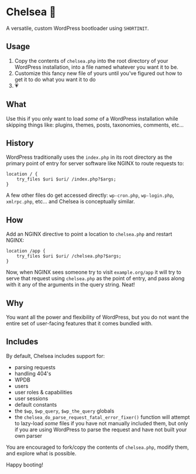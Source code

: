 # Chelsea 🥾

A versatile, custom WordPress bootloader using `SHORTINIT`.

## Usage

1. Copy the contents of `chelsea.php` into the root directory of your WordPress installation, into a file named whatever you want it to be.
1. Customize this fancy new file of yours until you've figured out how to get it to do what you want it to do
1. 💗

## What

Use this if you only want to load *some* of a WordPress installation while skipping things like: plugins, themes, posts, taxonomies, comments, etc...

## History

WordPress traditionally uses the `index.php` in its root directory as the primary point of entry for server software like NGINX to route requests to: 

```nginx
location / {
    try_files $uri $uri/ /index.php?$args;
}
```

A few other files do get accessed directly: `wp-cron.php`, `wp-login.php`, `xmlrpc.php`, etc... and Chelsea is conceptually similar.

## How

Add an NGINX directive to point a location to `chelsea.php` and restart NGINX:

```nginx
location /app {
    try_files $uri $uri/ /chelsea.php?$args;
}
```

Now, when NGINX sees someone try to visit `example.org/app` it will try to serve that request using `chelsea.php` as the point of entry, and pass along with it any of the arguments in the query string. Neat!

## Why

You want all the power and flexibility of WordPress, but you do not want the entire set of user-facing features that it comes bundled with.

## Includes

By default, Chelsea includes support for:

* parsing requests
* handling 404's
* WPDB
* users
* user roles & capabilities
* user sessions
* default constants
* the `$wp`, `$wp_query`, `$wp_the_query` globals
* the `chelsea_do_parse_request_fatal_error_fixer()` function will attempt to lazy-load *some* files if you have not manually included them, but only if you are using WordPress to parse the request and have not built your own parser

You are encouraged to fork/copy the contents of `chelsea.php`, modify them, and explore what is possible.

Happy booting!
